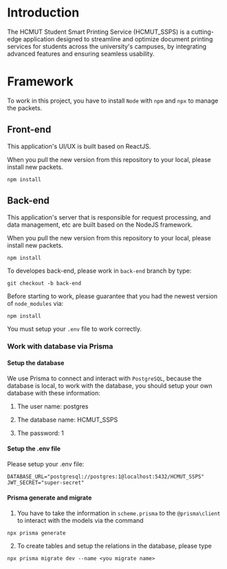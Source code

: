 # Introduction

The HCMUT Student Smart Printing Service (HCMUT_SSPS) is a cutting-edge application designed to streamline and optimize document printing services for students across the university's campuses, by integrating advanced features and ensuring seamless usability.

# Framework

To work in this project, you have to install `Node` with `npm` and `npx` to manage the packets.

## Front-end

This application's UI/UX is built based on ReactJS.

When you pull the new version from this repository to your local, please install new packets.
```
npm install
```
## Back-end
This application's server that is responsible for request processing, and data management, etc are built based on the NodeJS framework.

When you pull the new version from this repository to your local, please install new packets.
```
npm install
```

To developes back-end, please work in `back-end` branch by type:

```
git checkout -b back-end
```

Before starting to work, please guarantee that you had the newest version of `node_modules` via:

```
npm install
```

You must setup your `.env` file to work correctly.

### Work with database via Prisma

#### Setup the database

We use Prisma to connect and interact with `PostgreSQL`, because the database is local, to work with the database, you should setup your own database with these information:

1. The user name: postgres

2. The database name: HCMUT_SSPS

3. The password: 1

#### Setup the .env file

Please setup your .env file:

```
DATABASE_URL="postgresql://postgres:1@localhost:5432/HCMUT_SSPS"
JWT_SECRET="super-secret"
```

#### Prisma generate and migrate

1. You have to take the information in `scheme.prisma` to the `@prisma\client` to interact with the models via the command

```
npx prisma generate
```

2. To create tables and setup the relations in the database, please type

```
npx prisma migrate dev --name <you migrate name>
```